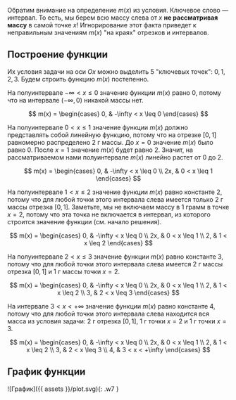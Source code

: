 Обратим внимание на определение $m(x)$ из условия. Ключевое слово — интервал. То есть, мы берем всю массу слева от $x$ **не рассматривая массу** в самой точке $x$! Игнорирование этот факта приведет к неправильным значениям $m(x)$ "на краях" отрезков и интервалов.

## Построение функции

Их условия задачи на оси $Ox$ можно выделить $5$ "ключевых точек": $0, 1, 2, 3$. Будем строить функцию $m(x)$ постепенно.

На полуинтервале $-\infty < x \leq 0$ значение функции $m(x)$ равно $0$, потому что на интервале $(-\infty, 0)$ никакой массы нет.

$$ 
m(x) = \begin{cases} 0,  & -\infty < x \leq 0 \end{cases}
$$

На полуинтервале $0 < x \leq 1$ значение функции $m(x)$ должно представлять собой линейную функцию, потому что на отрезке $[0, 1]$ равномерно распределено $2 \text{ г}$ массы. До $x=0$ значение $m(x)$ было равно $0$. После $x=1$ значение $m(x)$ будет равно $2$. Значит, на рассматриваемом нами полуинтервале $m(x)$ линейно растет от $0$ до $2$.

$$ 
m(x) =
\begin{cases}
	0,  & -\infty < x \leq 0
    \\
    2x, & 0 < x \leq 1
\end{cases}
$$

На полуинтервале $1 < x \leq 2$ значение функции $m(x)$ равно константе $2$, потому что для любой точки этого интервала слева имеется только $2 \text{ г}$ массы отрезка $[0,1]$. Заметьте, мы не включаем массу в $1$ грамм в точке $x=2$, потому что эта точка не включается в интервал, из которого строится значение функции (см. начало решения).

$$ 
m(x) =
\begin{cases}
	0,  & -\infty < x \leq 0
    \\
    2x, & 0 < x \leq 1
    \\
    2, & 1 < x \leq 2
\end{cases}
$$

На полуинтервале $2 < x \leq 3$ значение функции $m(x)$ равно константе $3$, потому что для любой точки этого интервала слева имеется $2 \text{ г}$ массы отрезка $[0,1]$ и $1 \text{ г}$ массы точки $x=2$.

$$ 
m(x) =
\begin{cases}
	0,  & -\infty < x \leq 0
    \\
    2x, & 0 < x \leq 1
    \\
    2, & 1 < x \leq 2
    \\
    3, & 2 < x \leq 3
\end{cases}
$$

На интервале $3 < x < +\infty$ значение функции $m(x)$ равно константе $4$, потому что для любой точки этого интервала слева находится вся масса из условия задачи: $2 \text{ г}$ отрезка $[0,1]$, $1 \text{ г}$ точки $x=2$ и $1 \text{ г}$ точки $x=3$.

$$ 
m(x) =
\begin{cases}
	0,  & -\infty < x \leq 0
    \\
    2x, & 0 < x \leq 1
    \\
    2, & 1 < x \leq 2
    \\
    3, & 2 < x \leq 3
    \\
    4, & 3 < x < +\infty
\end{cases}
$$

## График функции

![График]({{ assets }}/plot.svg){: .w7 }